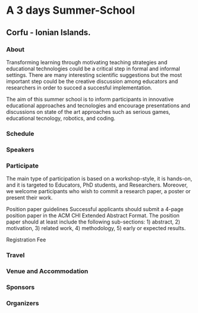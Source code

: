 # A 3 days Summer-School 
## Corfu - Ionian Islands. 

### About
Transforming learning through motivating teaching strategies and educational technologies could be a critical step in formal and informal settings. There are many interesting scientific suggestions but the most important step could be the creative discussion among educators and researchers in order to succed a succesful implementation.

The aim of this summer school is to inform participants in innovative educational approaches and tecnologies  and encourage presentations and discussions on state of the art approaches such as serious games, educational tecnology, robotics, and coding. 

### Schedule

### Speakers

### Participate
The main type of participation is based on a workshop-style, it is hands-on, and it is targeted to Educators, PhD students, and Researchers. Moreover, we welcome participants who wish to commit a research paper, a poster or present their work. 

Position paper guidelines
Successful applicants should submit a 4-page position paper in the ACM CHI Extended Abstract Format. The position paper should at least include the following sub-sections: 1) abstract, 2) motivation, 3) related work, 4) methodology, 5) early or expected results. 

Registration Fee

### Travel

### Venue and Accommodation

### Sponsors

### Organizers
   
   
